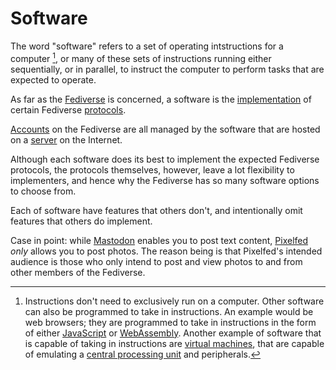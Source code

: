 # Software

The word "software" refers to a set of operating intstructions for a computer [^1], or many of these sets of instructions running either sequentially, or in parallel, to instruct the computer to perform tasks that are expected to operate.

As far as the [Fediverse](/docs/glossary/fediverse) is concerned, a software is the [implementation](/docs/glossary/implementation) of certain Fediverse [protocols](/docs/glossary/protocol).

[Accounts](/docs/glossary/account) on the Fediverse are all managed by the software that are hosted on a [server](/docs/glossary/account) on the Internet.

Although each software does its best to implement the expected Fediverse protocols, the protocols themselves, however, leave a lot flexibility to implementers, and hence why the Fediverse has so many software options to choose from.

Each of software have features that others don't, and intentionally omit features that others do implement.

Case in point: while [Mastodon](/docs/software/server/mastodon) enables you to post text content, [Pixelfed](/docs/software/server/pixelfed) *only* allows you to post photos. The reason being is that Pixelfed's intended audience is those who only intend to post and view photos to and from other members of the Fediverse.

<!--:::tip

You can view the list of many available software for you to use, [here](/docs/software).

:::-->

[^1]: Instructions don't need to exclusively run on a computer. Other software can also be programmed to take in instructions. An example would be web browsers; they are programmed to take in instructions in the form of either [JavaScript](https://en.wikipedia.org/wiki/JavaScript) or [WebAssembly](https://en.wikipedia.org/wiki/WebAssembly). Another example of software that is capable of taking in instructions are [virtual machines](https://en.wikipedia.org/wiki/Virtual_machine), that are capable of emulating a [central processing unit](https://en.wikipedia.org/wiki/Central_processing_unit) and peripherals.